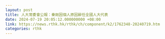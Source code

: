 ```yaml
---
layout: post
title: 人大常委會公報：秦剛因個人原因辭任全國人大代表
date: 2024-07-19 20:05:12.000000000 +08:00
link: https://news.rthk.hk/rthk/ch/component/k2/1762348-20240719.htm
categories: rthk
---
```



